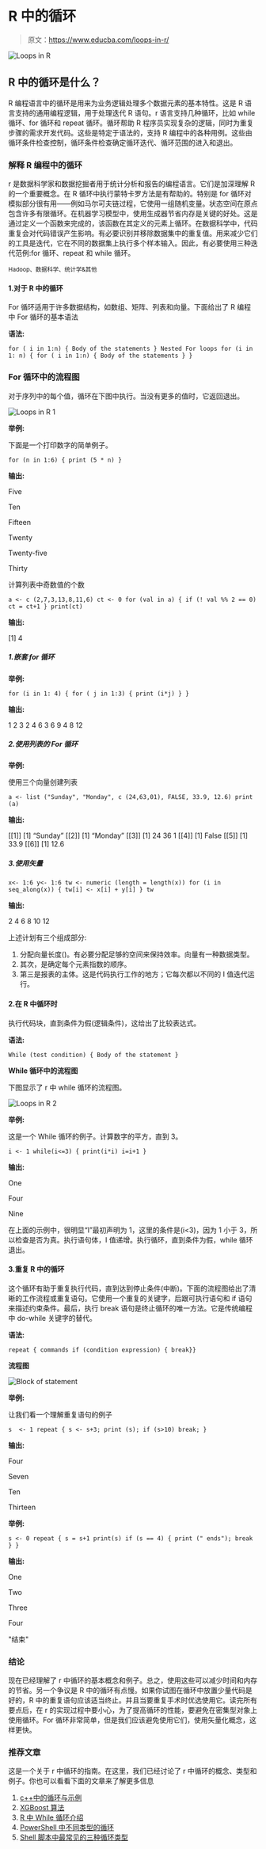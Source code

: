# R 中的循环

> 原文：<https://www.educba.com/loops-in-r/>

![Loops in R](img/5bf36b8bd8c67bc303b7749b455764d9.png)



## R 中的循环是什么？

R 编程语言中的循环是用来为业务逻辑处理多个数据元素的基本特性。这是 R 语言支持的通用编程逻辑，用于处理迭代 R 语句。r 语言支持几种循环，比如 while 循环、for 循环和 repeat 循环。循环帮助 R 程序员实现复杂的逻辑，同时为重复步骤的需求开发代码。这些是特定于语法的，支持 R 编程中的各种用例。这些由循环条件检查控制，循环条件检查确定循环迭代、循环范围的进入和退出。

### 解释 R 编程中的循环

r 是数据科学家和数据挖掘者用于统计分析和报告的编程语言。它们是加深理解 R 的一个重要概念。在 R 循环中执行蒙特卡罗方法是有帮助的。特别是 for 循环对模拟部分很有用——例如马尔可夫链过程，它使用一组随机变量。状态空间在原点包含许多有限循环。在机器学习模型中，使用生成器节省内存是关键的好处。这是通过定义一个函数来完成的，该函数在其定义的元素上循环。在数据科学中，代码重复会对代码错误产生影响。有必要识别并移除数据集中的重复值。用来减少它们的工具是迭代，它在不同的数据集上执行多个样本输入。因此，有必要使用三种迭代范例:for 循环、repeat 和 while 循环。

<small>Hadoop、数据科学、统计学&其他</small>

#### 1.对于 R 中的循环

For 循环适用于许多数据结构，如数组、矩阵、列表和向量。下面给出了 R 编程中 For 循环的基本语法

**语法:**

`for ( i in 1:n)
{
Body of the statements
}
Nested For loops
for (i in 1: n)
{
for ( i in 1:n)
{
Body of the statements
}
}`

### For 循环中的流程图

对于序列中的每个值，循环在下图中执行。当没有更多的值时，它返回退出。

![Loops in R 1](img/208779a1ea19e52ac7859f80f5c729a0.png)



**举例:**

下面是一个打印数字的简单例子。

`for (n in 1:6)
{
print (5 * n)
}`

**输出:**

Five

Ten

Fifteen

Twenty

Twenty-five

Thirty

计算列表中奇数值的个数

`a <- c (2,7,3,13,8,11,6)
ct <- 0
for (val in a) {
if (! val %% 2 == 0)
ct = ct+1
}
print(ct)`

**输出:**

[1] 4

##### 1.嵌套 for 循环

**举例:**

`for (i in 1: 4)
{
for ( j in 1:3)
{
print (i*j)
}
}`

**输出:**

1 2 3 2 4 6 3 6 9 4 8 12

##### 2.使用列表的 For 循环

**举例:**

使用三个向量创建列表

`a <- list ("Sunday", "Monday", c (24,63,01), FALSE, 33.9, 12.6)
print (a)`

**输出:**

[[1]] [1] “Sunday” [[2]] [1] “Monday” [[3]] [1] 24 36 1 [[4]] [1] False [[5]] [1] 33.9 [[6]] [1] 12.6

##### 3.使用矢量

`x<- 1:6
y<- 1:6
tw <- numeric (length = length(x))
for (i in seq_along(x)) {
tw[i] <- x[i] + y[i] }
tw`

**输出:**

2 4 6 8 10 12

上述计划有三个组成部分:

1.  分配向量长度()。有必要分配足够的空间来保持效率。向量有一种数据类型。
2.  其次，是确定每个元素指数的顺序。
3.  第三是报表的主体。这是代码执行工作的地方；它每次都以不同的 I 值迭代运行。

#### 2.在 R 中循环时

执行代码块，直到条件为假(逻辑条件)，这给出了比较表达式。

**语法:**

`While (test condition)
{
Body of the statement
}`

**While 循环中的流程图**

下图显示了 r 中 while 循环的流程图。

![Loops in R 2](img/fb4dc2025a0535a032c029ead536ff4a.png)



**举例:**

这是一个 While 循环的例子。计算数字的平方，直到 3。

`i <- 1
while(i<=3)
{
print(i*i)
i=i+1
}`

**输出:**

One

Four

Nine

在上面的示例中，很明显“I”最初声明为 1，这里的条件是(i<3)，因为 1 小于 3，所以检查是否为真。执行语句体，I 值递增。执行循环，直到条件为假，while 循环退出。

#### 3.重复 R 中的循环

这个循环有助于重复执行代码，直到达到停止条件(中断)。下面的流程图给出了清晰的工作流程或重复语句。它使用一个重复的关键字，后跟可执行语句和 if 语句来描述约束条件。最后，执行 break 语句是终止循环的唯一方法。它是传统编程中 do-while 关键字的替代。

**语法:**

`repeat
{
commands
if (condition expression) {
break}}`

**流程图**

![Block of statement](img/75005568d33db400a46e72902047ee2d.png)



**举例:**

让我们看一个理解重复语句的例子

`s  <- 1
repeat
{
s <- s+3;
print (s);
if (s>10)
break;
}`

**输出:**

Four

Seven

Ten

Thirteen

**举例:**

`s <- 0
repeat {
s = s+1
print(s)
if (s == 4) {
print (" ends");
break
}
}`

**输出:**

One

Two

Three

Four

"结束"

### 结论

现在已经理解了 r 中循环的基本概念和例子。总之，使用这些可以减少时间和内存的节省。另一个争议是 R 中的循环有点慢。如果你试图在循环中放置少量代码是好的，R 中的重复语句应该适当终止。并且当要重复手术时优选使用它。读完所有要点后，在 r 的实现过程中要小心，为了提高循环的性能，要避免在密集型对象上使用循环。For 循环非常简单，但是我们应该避免使用它们，使用矢量化概念，这样更快。

### 推荐文章

这是一个关于 r 中循环的指南。在这里，我们已经讨论了 r 中循环的概念、类型和例子。你也可以看看下面的文章来了解更多信息

1.  [c++中的循环与示例](https://www.educba.com/loops-in-c-plus-plus/)
2.  [XGBoost 算法](https://www.educba.com/xgboost-algorithm/)
3.  [R 中 While 循环介绍](https://www.educba.com/while-loop-in-r/)
4.  [PowerShell 中不同类型的循环](https://www.educba.com/loops-in-powershell/)
5.  [Shell 脚本中最常见的三种循环类型](https://www.educba.com/loops-in-shell-scripting/)






